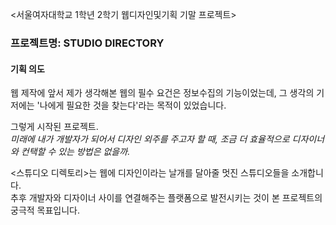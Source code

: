 <서울여자대학교 1학년 2학기 웹디자인및기획 기말 프로젝트>

### 프로젝트명: STUDIO DIRECTORY

#### 기획 의도  
웹 제작에 앞서 제가 생각해본 웹의 필수 요건은 정보수집의 기능이었는데, 그 생각의 기저에는 '나에게 필요한 것을 찾는다'라는 목적이 있었습니다.

그렇게 시작된 프로젝트.  
_미래에 내가 개발자가 되어서 디자인 외주를 주고자 할 때, 조금 더 효율적으로 디자이너와 컨택할 수 있는 방법은 없을까._

<스튜디오 디렉토리>는 웹에 디자인이라는 날개를 달아줄 멋진 스튜디오들을 소개합니다.  
추후 개발자와 디자이너 사이를 연결해주는 플랫폼으로 발전시키는 것이 본 프로젝트의 궁극적 목표입니다.
